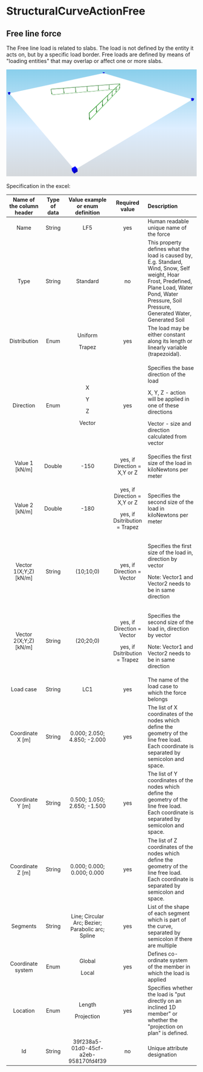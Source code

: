 # StructuralCurveActionFree

## Free line force

The Free line load is related to slabs. The load is not defined by the entity it acts on, but by a specific load border. Free loads are defined by means of "loading entities" that may overlap or affect one or more slabs.

![](../.gitbook/assets/39_structuralcurveactionfree1.png)

Specification in the excel:

<table>
  <thead>
    <tr>
      <th style="text-align:center">Name of the column header</th>
      <th style="text-align:center">Type of data</th>
      <th style="text-align:center">Value example or enum definition</th>
      <th style="text-align:center">Required value</th>
      <th style="text-align:left">Description</th>
    </tr>
  </thead>
  <tbody>
    <tr>
      <td style="text-align:center">Name</td>
      <td style="text-align:center">String</td>
      <td style="text-align:center">LF5</td>
      <td style="text-align:center">yes</td>
      <td style="text-align:left">Human readable unique name of the force</td>
    </tr>
    <tr>
      <td style="text-align:center">Type</td>
      <td style="text-align:center">String</td>
      <td style="text-align:center">Standard</td>
      <td style="text-align:center">no</td>
      <td style="text-align:left">This property defines what the load is caused by, E.g. Standard, Wind,
        Snow, Self weight, Hoar Frost, Predefined, Plane Load, Water Pond, Water
        Pressure, Soil Pressure, Generated Water, Generated Soil</td>
    </tr>
    <tr>
      <td style="text-align:center">Distribution</td>
      <td style="text-align:center">Enum</td>
      <td style="text-align:center">
        <p>Uniform</p>
        <p></p>
        <p>Trapez</p>
      </td>
      <td style="text-align:center">yes</td>
      <td style="text-align:left">The load may be either constant along its length or linearly variable
        (trapezoidal).</td>
    </tr>
    <tr>
      <td style="text-align:center">Direction</td>
      <td style="text-align:center">Enum</td>
      <td style="text-align:center">
        <p>X</p>
        <p></p>
        <p>Y</p>
        <p></p>
        <p>Z</p>
        <p></p>
        <p>Vector</p>
      </td>
      <td style="text-align:center">yes</td>
      <td style="text-align:left">
        <p>Specifies the base direction of the load</p>
        <p>X, Y, Z - action will be applied in one of these directions</p>
        <p>Vector - size and direction calculated from vector</p>
      </td>
    </tr>
    <tr>
      <td style="text-align:center">Value 1 [kN/m]</td>
      <td style="text-align:center">Double</td>
      <td style="text-align:center">-150</td>
      <td style="text-align:center">yes, if Direction = X,Y or Z</td>
      <td style="text-align:left">Specifies the first size of the load in kiloNewtons per meter</td>
    </tr>
    <tr>
      <td style="text-align:center">Value 2 [kN/m]</td>
      <td style="text-align:center">Double</td>
      <td style="text-align:center">-180</td>
      <td style="text-align:center">
        <p>yes, if Direction = X,Y or Z</p>
        <p>yes, if Dsitribution = Trapez</p>
      </td>
      <td style="text-align:left">Specifies the second size of the load in kiloNewtons per meter</td>
    </tr>
    <tr>
      <td style="text-align:center">Vector 1(X;Y;Z) [kN/m]</td>
      <td style="text-align:center">String</td>
      <td style="text-align:center">(10;10;0)</td>
      <td style="text-align:center">yes, if Direction = Vector</td>
      <td style="text-align:left">
        <p>Specifies the first size of the load in, direction by vector</p>
        <p>Note: Vector1 and Vector2 needs to be in same direction</p>
      </td>
    </tr>
    <tr>
      <td style="text-align:center">Vector 2(X;Y;Z) [kN/m]</td>
      <td style="text-align:center">String</td>
      <td style="text-align:center">(20;20;0)</td>
      <td style="text-align:center">
        <p>yes, if Direction = Vector</p>
        <p>yes, if Dsitribution = Trapez</p>
      </td>
      <td style="text-align:left">
        <p>Specifies the second size of the load in, direction by vector</p>
        <p>Note: Vector1 and Vector2 needs to be in same direction</p>
      </td>
    </tr>
    <tr>
      <td style="text-align:center">Load case</td>
      <td style="text-align:center">String</td>
      <td style="text-align:center">LC1</td>
      <td style="text-align:center">yes</td>
      <td style="text-align:left">The name of the load case to which the force belongs</td>
    </tr>
    <tr>
      <td style="text-align:center">Coordinate X [m]</td>
      <td style="text-align:center">String</td>
      <td style="text-align:center">0.000; 2.050; 4.850; -2.000</td>
      <td style="text-align:center">yes</td>
      <td style="text-align:left">The list of X coordinates of the nodes which define the geometry of the
        line free load. Each coordinate is separated by semicolon and space.</td>
    </tr>
    <tr>
      <td style="text-align:center">Coordinate Y [m]</td>
      <td style="text-align:center">String</td>
      <td style="text-align:center">0.500; 1.050; 2.650; -1.500</td>
      <td style="text-align:center">yes</td>
      <td style="text-align:left">The list of Y coordinates of the nodes which define the geometry of the
        line free load. Each coordinate is separated by semicolon and space.</td>
    </tr>
    <tr>
      <td style="text-align:center">Coordinate Z [m]</td>
      <td style="text-align:center">String</td>
      <td style="text-align:center">0.000; 0.000; 0.000; 0.000</td>
      <td style="text-align:center">yes</td>
      <td style="text-align:left">The list of Z coordinates of the nodes which define the geometry of the
        line free load. Each coordinate is separated by semicolon and space.</td>
    </tr>
    <tr>
      <td style="text-align:center">Segments</td>
      <td style="text-align:center">String</td>
      <td style="text-align:center">Line; Circular Arc; Bezier; Parabolic arc; Spline</td>
      <td style="text-align:center">yes</td>
      <td style="text-align:left">List of the shape of each segment which is part of the curve, separated
        by semicolon if there are multiple</td>
    </tr>
    <tr>
      <td style="text-align:center">Coordinate system</td>
      <td style="text-align:center">Enum</td>
      <td style="text-align:center">
        <p>Global</p>
        <p></p>
        <p>Local</p>
      </td>
      <td style="text-align:center">yes</td>
      <td style="text-align:left">Defines co-ordinate system of the member in which the load is applied</td>
    </tr>
    <tr>
      <td style="text-align:center">Location</td>
      <td style="text-align:center">Enum</td>
      <td style="text-align:center">
        <p>Length</p>
        <p></p>
        <p>Projection</p>
      </td>
      <td style="text-align:center">yes</td>
      <td style="text-align:left">Specifies whether the load is &quot;put directly on an inclined 1D member&quot;
        or whether the &quot;projection on plan&quot; is defined.</td>
    </tr>
    <tr>
      <td style="text-align:center">Id</td>
      <td style="text-align:center">String</td>
      <td style="text-align:center">39f238a5-01d0-45cf-a2eb-958170fd4f39</td>
      <td style="text-align:center">no</td>
      <td style="text-align:left">Unique attribute designation</td>
    </tr>
  </tbody>
</table>

